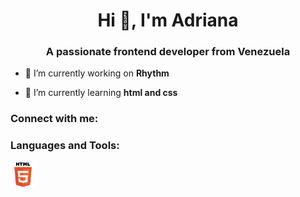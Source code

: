 <h1 align="center">Hi 👋, I'm Adriana</h1>
<h3 align="center">A passionate frontend developer from Venezuela</h3>

- 🔭 I’m currently working on **Rhythm**

- 🌱 I’m currently learning **html and css**

<h3 align="left">Connect with me:</h3>
<p align="left">
</p>

<h3 align="left">Languages and Tools:</h3>
<p align="left"> <a href="https://www.w3.org/html/" target="_blank" rel="noreferrer"> <img src="https://raw.githubusercontent.com/devicons/devicon/master/icons/html5/html5-original-wordmark.svg" alt="html5" width="40" height="40"/> </a> </p>